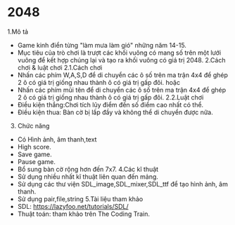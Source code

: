 # 2048
1.Mô tả
- Game kinh điển từng "làm mưa làm gió" những năm 14-15.
- Mục tiêu của trò chơi là trượt các khối vuông có mang số trên một lưới vuông để kết hợp chúng lại và tạo ra khối vuông có giá trị 2048.
2.Cách chơi & luật chơi
2.1.Cách chơi
- Nhấn các phím W,A,S,D để di chuyển các ô số trên ma trận 4x4 để ghép 2 ô có giá trị giống nhau thành ô có giá trị gấp đôi.
hoặc
- Nhấn các phím mũi tên để di chuyển các ô số trên ma trận 4x4 để ghép 2 ô có giá trị giống nhau thành ô có giá trị gấp đôi.
2.2.Luật chơi
- Điều kiện thắng:Chơi tích lũy điểm đến số điểm cao nhất có thể.
- Điều kiện thua: Bàn cờ bị lấp đầy và không thể di chuyển được nữa.
3. Chức năng
- Có Hình ảnh, âm thanh,text
- High score.
- Save game.
- Pause game.
- Bổ sung bàn cờ rộng hơn đến 7x7.
4.Các kĩ thuật 
- Sử dụng nhiều nhất kĩ thuật liên quan đến mảng.
- Sử dụng các thư viện SDL_image,SDL_mixer,SDL_ttf để tạo hình ảnh, âm thanh.
- Sử dụng pair,file,string
5.Tài liệu tham khảo
- SDL: https://lazyfoo.net/tutorials/SDL/
- Thuật toán: tham khảo trên The Coding Train.
 
